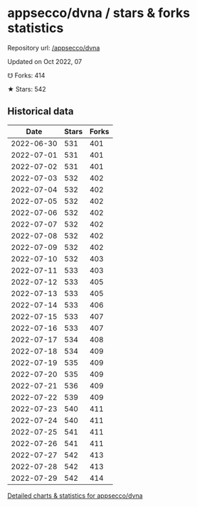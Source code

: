# appsecco/dvna / stars & forks statistics

Repository url: [/appsecco/dvna](https://github.com/appsecco/dvna)

Updated on Oct 2022, 07

☋ Forks: 414

★ Stars: 542

## Historical data
| Date | Stars | Forks |
|------|-------|-------|
| 2022-06-30 | 531 | 401 | 
| 2022-07-01 | 531 | 401 | 
| 2022-07-02 | 531 | 401 | 
| 2022-07-03 | 532 | 402 | 
| 2022-07-04 | 532 | 402 | 
| 2022-07-05 | 532 | 402 | 
| 2022-07-06 | 532 | 402 | 
| 2022-07-07 | 532 | 402 | 
| 2022-07-08 | 532 | 402 | 
| 2022-07-09 | 532 | 402 | 
| 2022-07-10 | 532 | 403 | 
| 2022-07-11 | 533 | 403 | 
| 2022-07-12 | 533 | 405 | 
| 2022-07-13 | 533 | 405 | 
| 2022-07-14 | 533 | 406 | 
| 2022-07-15 | 533 | 407 | 
| 2022-07-16 | 533 | 407 | 
| 2022-07-17 | 534 | 408 | 
| 2022-07-18 | 534 | 409 | 
| 2022-07-19 | 535 | 409 | 
| 2022-07-20 | 535 | 409 | 
| 2022-07-21 | 536 | 409 | 
| 2022-07-22 | 539 | 409 | 
| 2022-07-23 | 540 | 411 | 
| 2022-07-24 | 540 | 411 | 
| 2022-07-25 | 541 | 411 | 
| 2022-07-26 | 541 | 411 | 
| 2022-07-27 | 542 | 413 | 
| 2022-07-28 | 542 | 413 | 
| 2022-07-29 | 542 | 414 | 


[Detailed charts & statistics for appsecco/dvna](https://reviewgithub.com/rep/appsecco/dvna)
